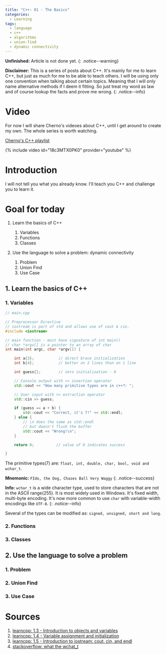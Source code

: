 ```yaml
---
title: "C++: 01 - The Basics"
categories:
  - Learning
tags:
  - language
  - c++
  - algorithms
  - union-find
  - dynamic connectivity
---
```


**Unfinished:** Article is not done yet.
{: .notice--warning}

**Disclaimer:** This is a series of posts about C++. It's mainly for me to learn C++, but just as much for me to be able to teach others.
I will be using only one convention when talking about certain topics. Meaning that I will only name alternative
methods if I deem it fitting. So just treat my word as law and of course lookup the facts and prove me wrong.
{: .notice--info}

# Video

For now I will share Cherno's videoes about C++, until I get around to create my own. The whole series is worth watching.

[Cherno's C++ playlist](https://www.youtube.com/watch?v=18c3MTX0PK0&list=PLlrATfBNZ98dudnM48yfGUldqGD0S4FFb)

{% include video id="18c3MTX0PK0" provider="youtube" %}

# Introduction

I will not tell you what you already know.
I'll teach you C++ and challenge you to learn it.

# Goal for today

1. Learn the basics of C++
    1. Variables
    2. Functions
    3. Classes

2. Use the language to solve a problem: dynamic connectivity
    1. Problem
    2. Union Find
    3. Use Case

## 1. Learn the basics of C++

### 1. Variables

```cpp
// main.cpp

// Preprocessor Directive
// iostream is part of std and allows use of cout & cin.
#include <iostream>     

// main function - must have signature of int main()
// char *argv[] is a pointer to an array of char
int main(int argc, char *argv[]) {

    int a{3};           // direct brace initialization
    int b{4};           // better on 2 lines than on 1 line

    int guess{};        // zero initialization - 0

    // Console output with << insertion operator
    std::cout << "How many primitive types are in c++?: ";

    // User input with >> extraction operator
    std::cin >> guess;

    if (guess == a + b) {
        std::cout << "Correct, it's 7!" << std::endl;
    } else {
        // \n does the same as std::endl
        // but doesn't flush the buffer
        std::cout << "Wrong!\n";
    }

    return 0;          // value of 0 indicates success

}
```

The primitive types(7) are: `float, int, double, char, bool, void and wchar_t`.

**Mnemonic:** `FIdo, the Dog, Chases Ball Very Waggy`
{: .notice--success}

**Info:** `wchar_t` is a wide character type, used to store characters that are not in the ASCII range(255).
It is most widely used in Windows. It's fixed width, multi-byte encoding. It's now more common to use `char` with
variable-width encodings like `UTF-8`.
{: .notice--info}

Several of the types can be modified as: `signed, unsigned, short and long`.


### 2. Functions

### 3. Classes 


## 2. Use the language to solve a problem

### 1. Problem

### 2. Union Find

### 3. Use Case

# Sources

1. [learncpp: 1.3 - Introduction to objects and variables](https://www.learncpp.com/cpp-tutorial/introduction-to-objects-and-variables/)
2. [learncpp: 1.4 - Variable assignment and initialization](https://www.learncpp.com/cpp-tutorial/variable-assignment-and-initialization/)
3. [learncpp: 1.5 - Introduction to iostream: cout, cin, and endl](https://www.learncpp.com/cpp-tutorial/introduction-to-iostream-cout-cin-and-endl/)
4. [stackoverflow: what the wchat_t](https://stackoverflow.com/questions/13509733/what-is-the-use-of-wchar-t-in-general-programming)
